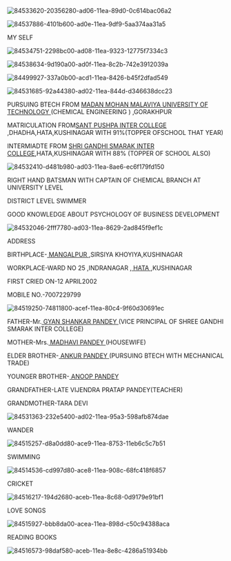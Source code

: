 ![84533620-20356280-ad06-11ea-89d0-0c614bac06a2](https://user-images.githubusercontent.com/66781609/84559413-fad14480-ad57-11ea-897f-fd6e667e7007.gif)



![84537886-4101b600-ad0e-11ea-9df9-5aa374aa31a5](https://user-images.githubusercontent.com/66781609/84559362-8d251880-ad57-11ea-89b3-b6dcc71e59bd.jpeg)


MY SELF

![84534751-2298bc00-ad08-11ea-9323-12775f7334c3](https://user-images.githubusercontent.com/66781609/84559436-35d37800-ad58-11ea-8dcd-b7ed882918a6.png)




![84538634-9d190a00-ad0f-11ea-8c2b-742e3912039a](https://user-images.githubusercontent.com/66781609/84559467-7e8b3100-ad58-11ea-9676-a77d1c483af2.png)

![84499927-337a0b00-acd1-11ea-8426-b45f2dfad549](https://user-images.githubusercontent.com/66781609/84559491-b6927400-ad58-11ea-93d1-d034a703a8f3.gif)

![84531685-92a44380-ad02-11ea-844d-d346638dcc23](https://user-images.githubusercontent.com/66781609/84559530-feb19680-ad58-11ea-8a88-a1441d2ca719.png)





PURSUING BTECH FROM <a href="http://www.mmmut.ac.in/"> MADAN MOHAN MALAVIYA UNIVERSITY OF TECHNOLOGY </a> (CHEMICAL ENGINEERING ) ,GORAKHPUR



MATRICULATION FROM<a href="https://schools.org.in/kushinagar/09590608213/sant-pushpa-inter-college.html">SANT PUSHPA INTER COLLEGE </a> ,DHADHA,HATA,KUSHINAGAR WITH 91%(TOPPER OFSCHOOL THAT YEAR)



INTERMIADTE FROM <a href="https://www.facebook.com/sgsichatakuahinagar/"> SHRI GANDHI SMARAK INTER COLLEGE</a>,HATA,KUSHINAGAR WITH 88% (TOPPER OF SCHOOL ALSO)


![84532410-d481b980-ad03-11ea-8ae6-ec6f179fd150](https://user-images.githubusercontent.com/66781609/84560029-974a1580-ad5d-11ea-95d5-0e530108017f.png)


 RIGHT HAND BATSMAN WITH CAPTAIN OF CHEMICAL BRANCH AT UNIVERSITY LEVEL

DISTRICT LEVEL SWIMMER

GOOD KNOWLEDGE ABOUT PSYCHOLOGY OF BUSINESS DEVELOPMENT


![84532046-2fff7780-ad03-11ea-8629-2ad845f9ef1c](https://user-images.githubusercontent.com/66781609/84560062-d7a99380-ad5d-11ea-8d9f-f25a118679f4.png) 


ADDRESS

BIRTHPLACE-<a href="https://villageinfo.in/uttar-pradesh/kushinagar/padrauna/mangalpur.html"> MANGALPUR </a>,SIRSIYA KHOYIYA,KUSHINAGAR

WORKPLACE-WARD NO 25 ,INDRANAGAR ,<a href="https://kushinagar.nic.in/public-utility/hata-nagar-palika-parishad/"> HATA </a> ,KUSHINAGAR

FIRST CRIED ON-12 APRIL2002

MOBILE NO.-7007229799

![84519250-74811800-acef-11ea-80c4-9f60d30691ec](https://user-images.githubusercontent.com/66781609/84560087-1ccdc580-ad5e-11ea-97c8-a1555ed2dbf9.jpg)

FATHER-Mr.<a href="https://www.facebook.com/profile.php?id=100003894137629&ref=br_rs"> GYAN SHANKAR PANDEY </a> (VICE PRINCIPAL OF SHREE GANDHI SMARAK INTER COLLEGE)

MOTHER-Mrs.<a href= "https://www.facebook.com/profile.php?id=100022267332008&ref=br_rs"> MADHAVI PANDEY </a>(HOUSEWIFE)

ELDER BROTHER-<a href="https://www.facebook.com/profile.php?id=100012822369937&ref=br_rs"> ANKUR PANDEY </a> (PURSUING BTECH WITH MECHANICAL TRADE)

YOUNGER BROTHER-<a href="https://www.facebook.com/profile.php?id=100051271690553&ref=br_rs"> ANOOP PANDEY </a> 

GRANDFATHER-LATE VIJENDRA PRATAP PANDEY(TEACHER)

GRANDMOTHER-TARA DEVI

![84531363-232e5400-ad02-11ea-95a3-598afb874dae](https://user-images.githubusercontent.com/66781609/84560111-57cff900-ad5e-11ea-87e8-fe2a4fd952c9.jpg)


WANDER 

![84515257-d8a0dd80-ace9-11ea-8753-11eb6c5c7b51](https://user-images.githubusercontent.com/66781609/84559843-d8d9c100-ad5b-11ea-94df-bb4f7db00730.gif)



SWIMMING  

![84514536-cd997d80-ace8-11ea-908c-68fc418f6857](https://user-images.githubusercontent.com/66781609/84559894-69b09c80-ad5c-11ea-9638-deae8e2dbbf4.gif)





CRICKET



![84516217-194d2680-aceb-11ea-8c68-0d9179e91bf1](https://user-images.githubusercontent.com/66781609/84559941-d1ff7e00-ad5c-11ea-8290-9944f3ac13cc.gif)


LOVE SONGS

![84515927-bbb8da00-acea-11ea-898d-c50c94388aca](https://user-images.githubusercontent.com/66781609/84559974-112dcf00-ad5d-11ea-86db-821f1af3f4c1.gif)


READING BOOKS 

![84516573-98daf580-aceb-11ea-8e8c-4286a51934bb](https://user-images.githubusercontent.com/66781609/84560002-53efa700-ad5d-11ea-96ee-b704aebff8bb.gif)

